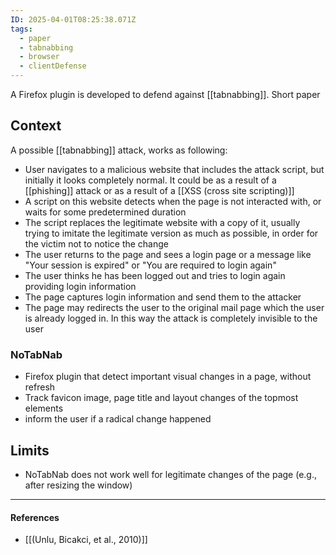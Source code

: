 ```yaml
---
ID: 2025-04-01T08:25:38.071Z
tags:
  - paper
  - tabnabbing
  - browser
  - clientDefense
---
```

A Firefox plugin is developed to defend against [[tabnabbing]]. Short paper
## Context

A possible [[tabnabbing]] attack, works as following:
- User navigates to a malicious website that includes the attack script, but initially it looks completely normal. It could be as a result of a [[phishing]] attack or as a result of a [[XSS (cross site scripting)]]
- A script on this website detects when the page is not interacted with, or waits for some predetermined duration
- The script replaces the legitimate website with a copy of it, usually trying to imitate the legitimate version as much as possible, in order for the victim not to notice the change
- The user returns to the page and sees a login page or a message like "Your session is expired" or "You are required to login again"
- The user thinks he has been logged out and tries to login again providing login information
- The page captures login information and send them to the attacker
- The page may redirects the user to the original mail page which the user is already logged in. In this way the attack is completely invisible to the user

### NoTabNab

- Firefox plugin that detect important visual changes in a page, without refresh
- Track favicon image, page title and layout changes of the topmost elements
- inform the user if a radical change happened

## Limits

- NoTabNab does not work well for legitimate changes of the page (e.g., after resizing the window)

---
#### References
- [[(Unlu, Bicakci, et al., 2010)]]
